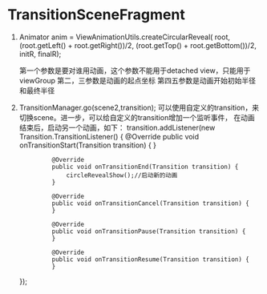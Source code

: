 # TransitionSceneFragment

1. Animator anim = ViewAnimationUtils.createCircularReveal(
                root,
                (root.getLeft() + root.getRight())/2,
                (root.getTop() + root.getBottom())/2,
                initR,
                finalR);
                
   第一个参数是要对谁用动画，这个参数不能用于detached view，只能用于viewGroup
   第二，三参数是动画的起点坐标
   第四五参数是动画开始初始半径和最终半径
   
2. TransitionManager.go(scene2,transition);
   可以使用自定义的transition，来切换scene。进一步，可以给自定义的transition增加一个监听事件，
   在动画结束后，启动另一个动画，如下：
   transition.addListener(new Transition.TransitionListener() {
                @Override
                public void onTransitionStart(Transition transition) {
                }

                @Override
                public void onTransitionEnd(Transition transition) {
                    circleRevealShow();//启动新的动画
                }

                @Override
                public void onTransitionCancel(Transition transition) {
                }

                @Override
                public void onTransitionPause(Transition transition) {
                }

                @Override
                public void onTransitionResume(Transition transition) {
                }
    });

